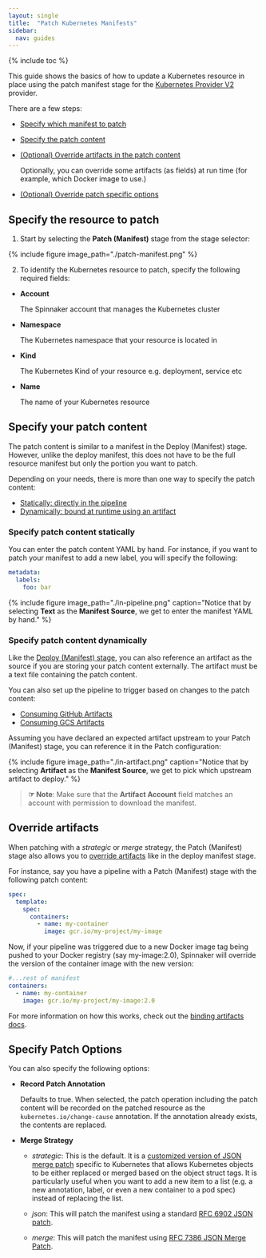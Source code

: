 ```yaml
---
layout: single
title:  "Patch Kubernetes Manifests"
sidebar:
  nav: guides
---
```


{% include toc %}

This guide shows the basics of how to update a Kubernetes resource in place using the patch manifest stage for the [Kubernetes Provider V2](/setup/install/providers/kubernetes-v2) provider.

There are a few steps:

* [Specify which manifest to patch](#specify-the-resource-to-patch)

* [Specify the patch content](#specify-your-patch-content)

* [(Optional) Override artifacts in the patch content](#override-artifacts)

  Optionally, you can override some artifacts (as fields) at run time (for
    example, which Docker image to use.)

* [(Optional) Override patch specific options](#specify-patch-options)

## Specify the resource to patch

1. Start by selecting the __Patch (Manifest)__ stage from the stage selector:

{%
  include
  figure
  image_path="./patch-manifest.png"
%}

2. To identify the Kubernetes resource to patch, specify the following required fields:

* __Account__

  The Spinnaker account that manages the Kubernetes cluster

* __Namespace__

  The Kubernetes namespace that your resource is located in

* __Kind__

  The Kubernetes Kind of your resource e.g. deployment, service etc

* __Name__

  The name of your Kubernetes resource


## Specify your patch content

The patch content is similar to a manifest in the Deploy (Manifest) stage. However, unlike the deploy manifest, this does not have to be the full resource manifest but only the portion you want to patch.

Depending on your needs, there is more than one way to specify the patch content:

* [Statically: directly in the pipeline](#specify-patch-content-statically)
* [Dynamically: bound at runtime using an artifact](#specify-patch-content-dynamically)


### Specify patch content statically

You can enter the patch content YAML by hand. For instance, if you want to patch your manifest to add a new label, you will specify the following:

```yaml
metadata:
  labels:
    foo: bar
```

{%
  include
  figure
  image_path="./in-pipeline.png"
  caption="Notice that by selecting __Text__ as the __Manifest Source__, we get
  to enter the manifest YAML by hand."
%}

### Specify patch content dynamically

Like the [Deploy (Manifest) stage](/guides/user/kubernetes-v2/deploy-manifest#specify-manifests-dynamically), you can also reference an artifact as the source if you are storing your patch content externally. The artifact must be a text file containing the patch content.

You can also set up the pipeline to trigger based on changes to the patch content:

* [Consuming GitHub Artifacts](/guides/user/triggers/github)
* [Consuming GCS Artifacts](/guides/user/triggers/gcs)

Assuming you have declared an expected artifact upstream to your Patch (Manifest) stage, you can reference it in the Patch configuration:

{%
  include
  figure
  image_path="./in-artifact.png"
  caption="Notice that by selecting __Artifact__ as the __Manifest Source__, we
  get to pick which upstream artifact to deploy."
%}

> __☞ Note__: Make sure that the __Artifact Account__ field matches an account
> with permission to download the manifest.


## Override artifacts

When patching with a _strategic_ or _merge_ strategy, the Patch (Manifest) stage also allows you to [override artifacts](/guides/user/kubernetes-v2/deploy-manifest#override-artifacts) like in the deploy manifest stage.

For instance, say you have a pipeline with a Patch (Manifest) stage with the following patch content:

```yaml
spec:
  template:
    spec:
      containers:
        - name: my-container
          image: gcr.io/my-project/my-image
```

Now, if your pipeline was triggered due to a new Docker image tag being pushed to your Docker registry (say my-image:2.0), Spinnaker will override the version of the container image with the new version:

```yaml
#...rest of manifest
containers:
  - name: my-container
    image: gcr.io/my-project/my-image:2.0
```
For more information on how this works, check out the [binding artifacts docs](/reference/artifacts/in-kubernetes-v2#binding-artifacts-in-manifests).


## Specify Patch Options

You can also specify the following options:

* __Record Patch Annotation__

  Defaults to true. When selected, the patch operation including the patch content will be recorded on the patched resource as the `kubernetes.io/change-cause` annotation. If the annotation already exists, the contents are replaced.


* __Merge Strategy__

  * _strategic_: This is the default. It is a [customized version of JSON merge patch](https://github.com/kubernetes/community/blob/master/contributors/devel/strategic-merge-patch.md) specific to Kubernetes that allows Kubernetes objects to be either replaced or merged based on the object struct tags. It is particularly useful when you want to add a new item to a list (e.g. a new annotation, label, or even a new container to a pod spec) instead of replacing the list.

  * _json_: This will patch the manifest using a standard [RFC 6902 JSON patch](https://tools.ietf.org/html/rfc6902).

  * _merge_: This will patch the manifest using [RFC 7386 JSON Merge Patch](https://tools.ietf.org/html/rfc7386).
